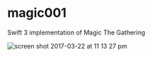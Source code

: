 # magic001
Swift 3 implementation of Magic The Gathering

![screen shot 2017-03-22 at 11 13 27 pm](https://cloud.githubusercontent.com/assets/10734935/24240328/36f3d72e-0f55-11e7-9b86-17454f9069fe.png)
